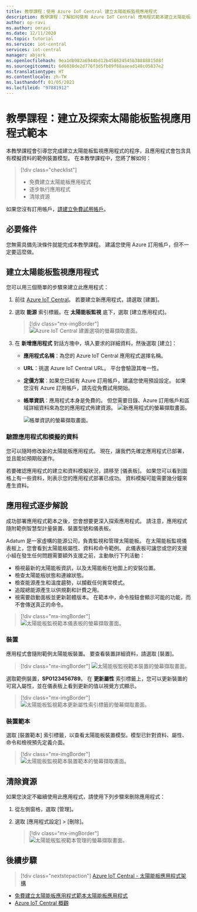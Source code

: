 ```yaml
---
title: 教學課程：使用 Azure IoT Central 建立太陽能板監視應用程式
description: 教學課程：了解如何使用 Azure IoT Central 應用程式範本建立太陽能板應用程式。
author: op-ravi
ms.author: omravi
ms.date: 12/11/2020
ms.topic: tutorial
ms.service: iot-central
services: iot-central
manager: abjork
ms.openlocfilehash: 9ea1db982a6944bd12b458624545b3888881508f
ms.sourcegitcommit: 6d6030de2d776f3d5fb89f68aaead148c05837e2
ms.translationtype: HT
ms.contentlocale: zh-TW
ms.lasthandoff: 01/05/2021
ms.locfileid: "97881912"
---
```

# <a name="tutorial-create-and-explore-the-solar-panel-monitoring-app-template"></a>教學課程：建立及探索太陽能板監視應用程式範本 

本教學課程會引導您完成建立太陽能板監視應用程式的程序，且應用程式會包含具有模擬資料的範例裝置模型。 在本教學課程中，您將了解如何：


> [!div class="checklist"]
> * 免費建立太陽能板應用程式
> * 逐步執行應用程式
> * 清除資源


如果您沒有訂用帳戶，[請建立免費試用帳戶](https://azure.microsoft.com/free)。

## <a name="prerequisites"></a>必要條件

您無需具備先決條件就能完成本教學課程。 建議您使用 Azure 訂用帳戶，但不一定要這麼做。


## <a name="create-a-solar-panel-monitoring-app"></a>建立太陽能板監視應用程式 

您可以用三個簡單的步驟來建立此應用程式：

1. 前往 [Azure IoT Central](https://apps.azureiotcentral.com)。 若要建立新應用程式，請選取 [建置]。 

1. 選取 **能源** 索引標籤。在 **太陽能板監視** 底下，選取 [建立應用程式]。 

    > [!div class="mx-imgBorder"]
    > ![Azure IoT Central 建置選項的螢幕擷取畫面。](media/tutorial-iot-central-solar-panel/solar-panel-build.png)
  
1. 在 **新增應用程式** 對話方塊中，填入要求的詳細資料，然後選取 [建立]：
    * **應用程式名稱**：為您的 Azure IoT Central 應用程式選擇名稱。 
    * **URL**：挑選 Azure IoT Central URL。 平台會驗證其唯一性。
    * **定價方案**：如果您已經有 Azure 訂用帳戶，建議您使用預設設定。 如果您沒有 Azure 訂用帳戶，請先從免費試用開始。
    * **帳單資訊**：應用程式本身是免費的。 但您需要目錄、Azure 訂用帳戶和區域詳細資料來為您的應用程式佈建資源。
        ![新應用程式的螢幕擷取畫面。](media/tutorial-iot-central-solar-panel/solar-panel-create-app.png)
        
        ![帳單資訊的螢幕擷取畫面。](media/tutorial-iot-central-solar-panel/solar-panel-create-app-billinginfo.png)


### <a name="verify-the-application-and-simulated-data"></a>驗證應用程式和模擬的資料

您可以隨時修改新的太陽能板應用程式。 現在，讓我們先確定應用程式已部署，並且能如預期般運作。

若要確認應用程式的建立和資料模擬狀況，請移至 [儀表板]。 如果您可以看到圖格上有一些資料，則表示您的應用程式部署已成功。 資料模擬可能需要幾分鐘來產生資料。 

## <a name="application-walk-through"></a>應用程式逐步解說
成功部署應用程式範本之後，您會想要更深入探索應用程式。 請注意，應用程式隨附範例智慧型計量裝置、裝置型號和儀表板。

Adatum 是一家虛構的能源公司，負責監視和管理太陽能板。 在太陽能板監視儀表板上，您會看到太陽能板屬性、資料和命令範例。 此儀表板可讓您或您的支援小組在發生任何問題需要額外支援之前，主動執行下列活動：
* 檢視最新的太陽能板資訊，以及太陽能板在地圖上的安裝位置。
* 檢查太陽能板狀態和連線狀態。
* 檢查能源產生和溫度趨勢，以攔截任何異常模式。
* 追蹤總能源產生以供規劃和計費之用。
* 視需要啟動面板並更新韌體版本。 在範本中，命令按鈕會顯示可能的功能，而不會傳送真正的命令。

> [!div class="mx-imgBorder"]
> ![太陽能板監視範本儀表板的螢幕擷取畫面。](media/tutorial-iot-central-solar-panel/solar-panel-dashboard.png)

### <a name="devices"></a>裝置
應用程式會隨附範例太陽能板裝置。 要查看裝置詳細資料，請選取 [裝置]。

> [!div class="mx-imgBorder"]
> ![太陽能板監視範本裝置的螢幕擷取畫面。](media/tutorial-iot-central-solar-panel/solar-panel-device.png)

選取範例裝置，**SP0123456789**。 在 **更新屬性** 索引標籤上，您可以更新裝置的可寫入屬性，並在儀表板上看到更新的值以視覺方式顯示。 

> [!div class="mx-imgBorder"]
> ![太陽能板監視範本更新屬性索引標籤的螢幕擷取畫面。](media/tutorial-iot-central-solar-panel/solar-panel-device-properties.png)


### <a name="device-template"></a>裝置範本
選取 [裝置範本] 索引標籤，以查看太陽能板裝置模型。模型已針對資料、屬性、命令和檢視預先定義介面。

> [!div class="mx-imgBorder"]
> ![太陽能板監視範本裝置範本的螢幕擷取畫面。](media/tutorial-iot-central-solar-panel/solar-panel-device-templates.png)


## <a name="clean-up-resources"></a>清除資源
如果您決定不繼續使用此應用程式，請使用下列步驟來刪除應用程式：

1. 從左側窗格，選取 [管理]。
1. 選取 [應用程式設定] > [刪除]。 

    > [!div class="mx-imgBorder"]
    > ![太陽能板監視範本管理的螢幕擷取畫面。](media/tutorial-iot-central-solar-panel/solar-panel-delete-app.png)

## <a name="next-steps"></a>後續步驟
 
> [!div class="nextstepaction"]
> [Azure IoT Central - 太陽能板應用程式架構](./concept-iot-central-solar-panel-app.md)
* [免費建立太陽能板應用程式範本太陽能板應用程式](https://apps.azureiotcentral.com/build/new/solar-panel-monitoring)
* [Azure IoT Central 概觀](../index.yml)
